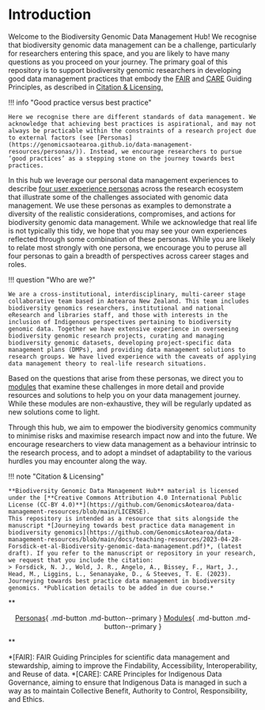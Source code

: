 # Introduction

Welcome to the Biodiversity Genomic Data Management Hub! We recognise that biodiversity genomic data management can be a challenge, particularly for researchers entering this space, and you are likely to have many questions as you proceed on your journey. The primary goal of this repository is to support biodiversity genomic researchers in developing good data management practices that embody the [FAIR](https://www.go-fair.org/fair-principles/) and [CARE](https://www.gida-global.org/care) Guiding Principles, as described in <a href="#citation-licensing">Citation & Licensing.</a>

!!! info "Good practice versus best practice" 

    Here we recognise there are different standards of data management. We acknowledge that achieving best practices is aspirational, and may not always be practicable within the constraints of a research project due to external factors (see [Personas](https://genomicsaotearoa.github.io/data-management-resources/personas/)). Instead, we encourage researchers to pursue ‘good practices’ as a stepping stone on the journey towards best practices. 

In this hub we leverage our personal data management experiences to describe [four user experience personas](https://genomicsaotearoa.github.io/data-management-resources/personas/) across the research ecosystem that illustrate some of the challenges associated with genomic data management. We use these personas as examples to demonstrate a diversity of the realistic considerations, compromises, and actions for biodiversity genomic data management. While we acknowledge that real life is not typically this tidy, we hope that you may see your own experiences reflected through some combination of these personas. While you are likely to relate most strongly with one persona, we encourage you to peruse all four personas to gain a breadth of perspectives across career stages and roles.

!!! question "Who are we?"
    
    We are a cross-institutional, interdisciplinary, multi-career stage collaborative team based in Aotearoa New Zealand. This team includes biodiversity genomics researchers, institutional and national eResearch and libraries staff, and those with interests in the inclusion of Indigenous perspectives pertaining to biodiversity genomic data. Together we have extensive experience in overseeing biodiversity genomic research projects, curating and managing biodiversity genomic datasets, developing project-specific data management plans (DMPs), and providing data management solutions to research groups. We have lived experience with the caveats of applying data management theory to real-life research situations.

Based on the questions that arise from these personas, we direct you to [modules](https://genomicsaotearoa.github.io/data-management-resources/modules/) that examine these challenges in more detail and provide resources and solutions to help you on your data management journey. While these modules are non-exhaustive, they will be regularly updated as new solutions come to light. 

Through this hub, we aim to empower the biodiversity genomics community to minimise risks and maximise research impact now and into the future. We encourage researchers to view data management as a behaviour intrinsic to the research process, and to adopt a mindset of adaptability to the various hurdles you may encounter along the way.

<a id="citation-licensing"></a>

!!! note "Citation & Licensing"

    **Biodiversity Genomic Data Management Hub** material is licensed under the [**Creative Commons Attribution 4.0 International Public License (CC-BY 4.0)**](https://github.com/GenomicsAotearoa/data-management-resources/blob/main/LICENSE). 
    This repository is intended as a resource that sits alongside the manuscript *[Journeying towards best practice data management in biodiversity genomics](https://github.com/GenomicsAotearoa/data-management-resources/blob/main/docs/teaching-resources/2023-04-28-Forsdick-et-al-Biodiversity-genomic-data-management.pdf)*, (latest draft). If you refer to the manuscript or repository in your research, we request that you include the citation:
    > Forsdick, N. J., Wold, J. R., Angelo, A., Bissey, F., Hart, J., Head, M., Liggins, L., Senanayake, D., & Steeves, T. E. (2023). Journeying towards best practice data management in biodiversity genomics. *Publication details to be added in due course.* 
    
**<p style="text-align: center;">
[Personas](https://genomicsaotearoa.github.io/data-management-resources/personas/){ .md-button .md-button--primary } [Modules](https://genomicsaotearoa.github.io/data-management-resources/modules/){ .md-button .md-button--primary }
</p>**

*[FAIR]: FAIR Guiding Principles for scientific data management and stewardship, aiming to improve the Findability, Accessibility, Interoperability, and Reuse of data.
*[CARE]: CARE Principles for Indigenous Data Governance, aiming to ensure that Indigenous Data is managed in such a way as to maintain Collective Benefit, Authority to Control, Responsibility, and Ethics.


